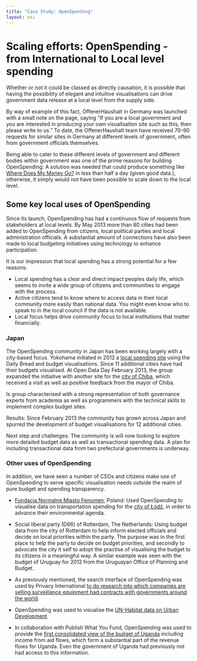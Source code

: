 ```yaml
---
title: "Case Study: OpenSpending"
layout: osi
---
```


# Scaling efforts: OpenSpending - from International to Local level spending 

Whether or not it could be classed as directly causation, it is possible that having the possibility of elegant and intuitive visualisations can drive government data release at a local level from the supply side. 

By way of example of this fact, OffenerHaushalt in Germany was launched with a small note on the page, saying “If you are a local government and you are interested in producing your own visualisation site such as this, then please write to us.” To date, the OffenerHaushalt team have received 70-90 requests for similar sites in Germany at different levels of government, often from government officials themselves. 

Being able to cater to these different levels of government and different bodies within government was one of the prime reasons for building OpenSpending: A solution was needed that could produce something like <a href="http://wheredoesmymoneygo.org">Where Does My Money Go?</a> in less than half a day (given good data.), otherwise, it simply would not have been possible to scale down to the local level. 


## Some key local uses of OpenSpending 

Since its launch, OpenSpending has had a continuous flow of requests from stakeholders at local levels. By May 2013 more than 80 cities had been added to OpenSpending from citizens, local political parties and local administration officials. A substantial amount of connections have also been made to local budgeting initiatives using technology to enhance participation. 

It is our impression that local spending has a strong potential for a few reasons:
* Local spending has a clear and direct impact peoples daily life, which seems to invite a wide group of citizens and communities to engage with the process.
* Active citizens tend to know where to access data in their local community more easily than national data. You might even know who to speak to in the local council if the data is not available.
* Local focus helps drive community focus to local institutions that matter financially. 


### Japan

The OpenSpending community in Japan has been working largely with a city-based focus. Yokohama initiated in 2012 a <a href="http://spending.jp/">local spending site</a> using the Daily Bread and budget visualisations. Since 11 additional cities have had their budgets visualised. At Open Data Day February 2013, the group expanded the initiative with another site for the <a href="http://chiba.spending.jp/">city of Chiba</a>, which received a visit as well as positive feedback from the mayor of Chiba.

Is group characterised with a strong representation of both governance experts from academia as well as programmers with the technical skills to implement complex budget sites.  

Results: Since February 2013 the community has grown across Japan and spurred the development of budget visualisations for 12 additional cities. 

Next step and challenges: The community is will now looking to explore more detailed budget data as well as transactional spending data. A plan for including transactional data from two prefectural governments is underway. 

### Other uses of OpenSpending

In addition, we have seen a number of CSOs and citizens make use of OpenSpending to serve specific visualisation needs outside the realm of pure budget and spending transparency.  

* <a href="http://www.fundacjafenomen.pl/">Fundacja Normalne Miasto Fenomen</a>, Poland: Used OpenSpending to visualise data on transportation spending for the <a href="http://www.google.com/url?q=http%3A%2F%2Fopenspending.org%2Flodz_2013_transport_budget&sa=D&sntz=1&usg=AFQjCNGQheo8Wg1kQ7ztn27o2k7TqcsV8Q">city of  Łódź</a>, in order to advance their environmental agenda. 
	
* Social liberal party (D66) of Rotterdam, The Netherlands: Using budget data from the city of Rotterdam to help inform elected officials and decide on local priorities within the party. The purpose was in the first place to help the party to decide on budget priorities, and secondly to advocate the city it self to adopt the practise of visualising the budget to its citizens in a meaningful way. A similar example was seen with the budget of Uruguay for 2012 from the Uruguayan Office of Planning and Budget. 

* As previously mentioned, the search interface of OpenSpending was used by Privacy International <a href="http://openspending.org/blog/2012/02/24/how-spending-stories-fact-checks-big-brother-the-wiretappers-ball.html">to do research into which companies are selling surveillance equipment had contracts with governments around the world</a>. 

* OpenSpending was used to visualise the <a href="http://openspending.org/blog/2013/04/06/Visualising-Urban-development-data-at-UN-Habitat.html">UN-Habitat data on Urban Development</a>.  

* In collaboration with Publish What You Fund, OpenSpending was used to provide the <a href="http://publishwhatyoufund.org/uganda/#/~/aid-and-domestic-spending-in-uganda-br----usd-">first consolidated view of the budget of Uganda</a> including income from aid flows, which form a substantial part of the revenue flows for Uganda. Even the government of Uganda had previously not had access to this information. 


